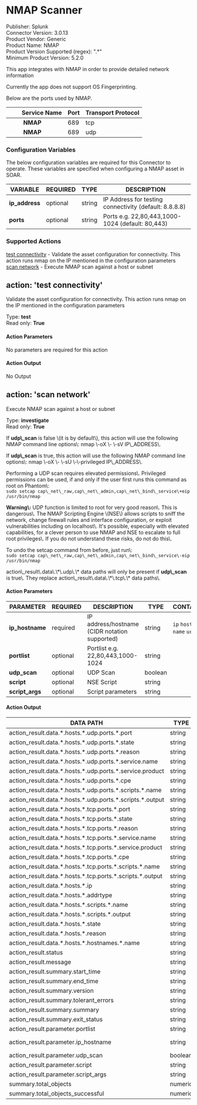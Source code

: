 [comment]: # "Auto-generated SOAR connector documentation"
# NMAP Scanner

Publisher: Splunk  
Connector Version: 3\.0\.13  
Product Vendor: Generic  
Product Name: NMAP  
Product Version Supported (regex): "\.\*"  
Minimum Product Version: 5\.2\.0  

This app integrates with NMAP in order to provide detailed network information

[comment]: # "File: README.md"
[comment]: # "Copyright (c) 2016-2022 Splunk Inc."
[comment]: # ""
[comment]: # "Licensed under the Apache License, Version 2.0 (the 'License');"
[comment]: # "you may not use this file except in compliance with the License."
[comment]: # "You may obtain a copy of the License at"
[comment]: # ""
[comment]: # "    http://www.apache.org/licenses/LICENSE-2.0"
[comment]: # ""
[comment]: # "Unless required by applicable law or agreed to in writing, software distributed under"
[comment]: # "the License is distributed on an 'AS IS' BASIS, WITHOUT WARRANTIES OR CONDITIONS OF ANY KIND,"
[comment]: # "either express or implied. See the License for the specific language governing permissions"
[comment]: # "and limitations under the License."
[comment]: # ""
Currently the app does not support OS Fingerprinting.

Below are the ports used by NMAP.

|         Service Name | Port | Transport Protocol |
|----------------------|------|--------------------|
|          **NMAP**    | 689  | tcp                |
|          **NMAP**    | 689  | udp                |


### Configuration Variables
The below configuration variables are required for this Connector to operate.  These variables are specified when configuring a NMAP asset in SOAR.

VARIABLE | REQUIRED | TYPE | DESCRIPTION
-------- | -------- | ---- | -----------
**ip\_address** |  optional  | string | IP Address for testing connectivity \(default\: 8\.8\.8\.8\)
**ports** |  optional  | string | Ports e\.g\. 22,80,443,1000\-1024 \(default\: 80,443\)

### Supported Actions  
[test connectivity](#action-test-connectivity) - Validate the asset configuration for connectivity\. This action runs nmap on the IP mentioned in the configuration parameters  
[scan network](#action-scan-network) - Execute NMAP scan against a host or subnet  

## action: 'test connectivity'
Validate the asset configuration for connectivity\. This action runs nmap on the IP mentioned in the configuration parameters

Type: **test**  
Read only: **True**

#### Action Parameters
No parameters are required for this action

#### Action Output
No Output  

## action: 'scan network'
Execute NMAP scan against a host or subnet

Type: **investigate**  
Read only: **True**

<p>If <b>udp\_scan</b> is false \(it is by default\), this action will use the following NMAP command line options\: nmap \-oX \- \-sV IP\_ADDRESS\.</p><p>If <b>udp\_scan</b> is true, this action will use the following NMAP command line options\: nmap \-oX \- \-sU \-\-privileged IP\_ADDRESS\.</p><p>Performing a UDP scan requires elevated permissions\.  Privileged permissions can be used, if and only if the user first runs this command as root on Phantom\:<br><code>sudo setcap cap\_net\_raw,cap\_net\_admin,cap\_net\_bind\_service\+eip /usr/bin/nmap</code></p><p><b>Warning\:</b> UDP function is limited to root for very good reason\.  This is dangerous\. The NMAP Scripting Engine \(NSE\) allows scripts to sniff the network, change firewall rules and interface configuration, or exploit vulnerabilities including on localhost\. It's possible, especially with elevated capabilities, for a clever person to use NMAP and NSE to escalate to full root privileges\. If you do not understand these risks, do not do this\.</p><p>To undo the setcap command from before, just run\:<br><code>sudo setcap cap\_net\_raw,cap\_net\_admin,cap\_net\_bind\_service\-eip /usr/bin/nmap</code><br><p>action\_result\.data\.\*\.udp\.\* data paths will only be present if <b>udp\_scan</b> is true\.  They replace action\_result\.data\.\*\.tcp\.\* data paths\.</p>

#### Action Parameters
PARAMETER | REQUIRED | DESCRIPTION | TYPE | CONTAINS
--------- | -------- | ----------- | ---- | --------
**ip\_hostname** |  required  | IP address/hostname \(CIDR notation supported\) | string |  `ip`  `host name`  `url` 
**portlist** |  optional  | Portlist e\.g\. 22,80,443,1000\-1024 | string | 
**udp\_scan** |  optional  | UDP Scan | boolean | 
**script** |  optional  | NSE Script | string | 
**script\_args** |  optional  | Script parameters | string | 

#### Action Output
DATA PATH | TYPE | CONTAINS
--------- | ---- | --------
action\_result\.data\.\*\.hosts\.\*\.udp\.ports\.\*\.port | string |  `port` 
action\_result\.data\.\*\.hosts\.\*\.udp\.ports\.\*\.state | string | 
action\_result\.data\.\*\.hosts\.\*\.udp\.ports\.\*\.reason | string | 
action\_result\.data\.\*\.hosts\.\*\.udp\.ports\.\*\.service\.name | string | 
action\_result\.data\.\*\.hosts\.\*\.udp\.ports\.\*\.service\.product | string | 
action\_result\.data\.\*\.hosts\.\*\.udp\.ports\.\*\.cpe | string | 
action\_result\.data\.\*\.hosts\.\*\.udp\.ports\.\*\.scripts\.\*\.name | string | 
action\_result\.data\.\*\.hosts\.\*\.udp\.ports\.\*\.scripts\.\*\.output | string | 
action\_result\.data\.\*\.hosts\.\*\.tcp\.ports\.\*\.port | string |  `port` 
action\_result\.data\.\*\.hosts\.\*\.tcp\.ports\.\*\.state | string | 
action\_result\.data\.\*\.hosts\.\*\.tcp\.ports\.\*\.reason | string | 
action\_result\.data\.\*\.hosts\.\*\.tcp\.ports\.\*\.service\.name | string |  `url` 
action\_result\.data\.\*\.hosts\.\*\.tcp\.ports\.\*\.service\.product | string | 
action\_result\.data\.\*\.hosts\.\*\.tcp\.ports\.\*\.cpe | string | 
action\_result\.data\.\*\.hosts\.\*\.tcp\.ports\.\*\.scripts\.\*\.name | string | 
action\_result\.data\.\*\.hosts\.\*\.tcp\.ports\.\*\.scripts\.\*\.output | string | 
action\_result\.data\.\*\.hosts\.\*\.ip | string |  `ip` 
action\_result\.data\.\*\.hosts\.\*\.addrtype | string | 
action\_result\.data\.\*\.hosts\.\*\.scripts\.\*\.name | string | 
action\_result\.data\.\*\.hosts\.\*\.scripts\.\*\.output | string | 
action\_result\.data\.\*\.hosts\.\*\.state | string | 
action\_result\.data\.\*\.hosts\.\*\.reason | string | 
action\_result\.data\.\*\.hosts\.\*\.hostnames\.\*\.name | string |  `host name` 
action\_result\.status | string | 
action\_result\.message | string | 
action\_result\.summary\.start\_time | string | 
action\_result\.summary\.end\_time | string | 
action\_result\.summary\.version | string | 
action\_result\.summary\.tolerant\_errors | string | 
action\_result\.summary\.summary | string | 
action\_result\.summary\.exit\_status | string | 
action\_result\.parameter\.portlist | string | 
action\_result\.parameter\.ip\_hostname | string |  `ip`  `host name`  `url` 
action\_result\.parameter\.udp\_scan | boolean | 
action\_result\.parameter\.script | string | 
action\_result\.parameter\.script\_args | string | 
summary\.total\_objects | numeric | 
summary\.total\_objects\_successful | numeric | 